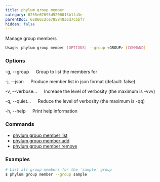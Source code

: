 ```yaml
---
title: phylum group member
category: 6255e67693d5200013b1fa3e
parentDoc: 62866c2ce78584036d7cbbf7
hidden: false
---
```


Manage group members

```sh
Usage: phylum group member [OPTIONS] --group <GROUP> [COMMAND]
```

### Options

-g, --group <GROUP>
&emsp; Group to list the members for

-j, --json
&emsp; Produce member list in json format (default: false)

-v, --verbose...
&emsp; Increase the level of verbosity (the maximum is -vvv)

-q, --quiet...
&emsp; Reduce the level of verbosity (the maximum is -qq)

-h, --help
&emsp; Print help information

### Commands

* [phylum group member list](./phylum_group_member_list)
* [phylum group member add](./phylum_group_member_add)
* [phylum group member remove](./phylum_group_member_remove)

### Examples

```sh
# List all group members for the 'sample' group
$ phylum group member --group sample
```
